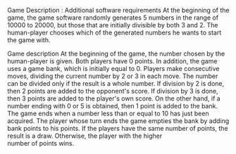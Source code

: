 Game Description : Additional software requirements At the beginning of the game, 
the game software randomly generates 5 numbers in the range of 10000 to 20000, but those that are initially divisible by both 3 and 2.
The human-player chooses which of the generated numbers he wants to start the game with.

Game description At the beginning of the game, the number chosen by the human-player is given.
Both players have 0 points. In addition, the game uses a game bank, which is initially equal to 0. 
Players make consecutive moves, dividing the current number by 2 or 3 in each move. The number can be divided only
if the result is a whole number. If division by 2 is done, then 2 points are added to the opponent's score. 
If division by 3 is done, then 3 points are added to the player's own score. On the other hand, if a number ending with 0 or 5 is obtained,
then 1 point is added to the bank. The game ends when a number less than or equal to 10 has just been acquired. The player whose 
turn ends the game empties the bank by adding bank points to his points. 
If the players have the same number of points, the result is a draw. Otherwise, the player with the higher number of points wins.
